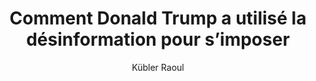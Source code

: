 ---
layout: post
title: "Comment Donald Trump a utilisé la désinformation pour s’imposer"
link: "https://theconversation.com/comment-donald-trump-a-utilise-la-desinformation-pour-simposer-242634"
author: Kübler Raoul
published_date: 10/11/2024
description: Quel est le rôle exact joué par la désinformation dans la victoire de Donald Trump ? À partir de l’analyse de 200 millions de données, une équipe de chercheurs a modélisé les facteurs déterminants du choix électoral lors des élections américaines en 2016 et 2020. Ce modèle éclaire la stratégie de Trump consistant à propager des « fake news » pour s’imposer sur les réseaux sociaux et dans les médias traditionnels.
language: fr
categories: "Liens"
tags: "politique désinformation numérique"
og-tags: "politique désinformation numérique"
permalink: /:categories/:year/:month/:day/:title/
---